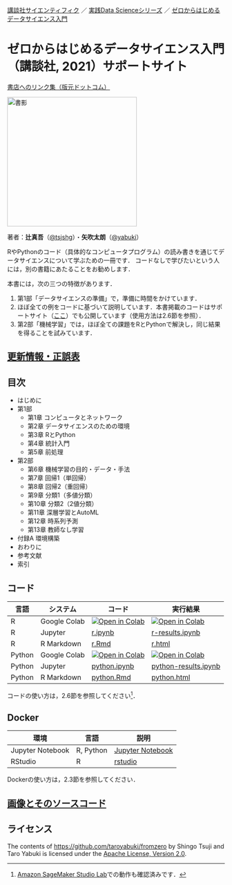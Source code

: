[講談社サイエンティフィク](https://www.kspub.co.jp/) ／ [実践Data Scienceシリーズ](https://www.kspub.co.jp/book/series/S069.html) ／ [ゼロからはじめるデータサイエンス入門](https://www.kspub.co.jp/book/detail/5132326.html)

# ゼロからはじめるデータサイエンス入門（講談社, 2021）サポートサイト

[書店へのリンク集（版元ドットコム）](https://www.hanmoto.com/bd/isbn/9784065132326)

<img src="https://www.kspub.co.jp/book/detail/images/8e2cee80a3e43a0cbbecef67a945b93613c656b0.jpg" alt="書影" style="width:300px;"/>

著者：**辻真吾**（[@tsjshg](https://twitter.com/tsjshg)）・**矢吹太朗**（[@yabuki](https://twitter.com/yabuki)）

RやPythonのコード（具体的なコンピュータプログラム）の読み書きを通じてデータサイエンスについて学ぶための一冊です．
コードなしで学びたいという人には，別の書籍にあたることをお勧めします．

本書には，次の三つの特徴があります．

1. 第1部「データサイエンスの準備」で，準備に時間をかけています．
1. ほぼ全ての例をコードに基づいて説明しています．本書掲載のコードはサポートサイト（[ここ](#コード)）でも公開しています（使用方法は2.6節を参照）．
1. 第2部「機械学習」では，ほぼ全ての課題をRとPythonで解決し，同じ結果を得ることを試みています．

## [更新情報・正誤表](update.md)

## 目次

- はじめに
- 第1部
    - 第1章 コンピュータとネットワーク
    - 第2章 データサイエンスのための環境
    - 第3章 RとPython
    - 第4章 統計入門
    - 第5章 前処理
- 第2部
    - 第6章 機械学習の目的・データ・手法
    - 第7章 回帰1（単回帰）
    - 第8章 回帰2（重回帰）
    - 第9章 分類1（多値分類）
    - 第10章 分類2（2値分類）
    - 第11章 深層学習とAutoML
    - 第12章 時系列予測
    - 第13章 教師なし学習
- 付録A 環境構築
- おわりに
- 参考文献
- 索引

## コード

言語|システム|コード|実行結果
--|--|--|--
R|Google Colab|[![Open in Colab](https://colab.research.google.com/assets/colab-badge.svg)](https://colab.research.google.com/github/taroyabuki/fromzero/blob/master/code/r.ipynb)|[![Open in Colab](https://colab.research.google.com/assets/colab-badge.svg)](https://colab.research.google.com/github/taroyabuki/fromzero/blob/master/code/r-results.ipynb)
R|Jupyter|[r.ipynb](code/r.ipynb)|[r-results.ipynb](code/r-results.ipynb)
R|R Markdown|[r.Rmd](code/r.Rmd)|[r.html](https://taroyabuki.github.io/fromzero/r.html)
Python|Google Colab|[![Open in Colab](https://colab.research.google.com/assets/colab-badge.svg)](https://colab.research.google.com/github/taroyabuki/fromzero/blob/master/code/python.ipynb)|[![Open in Colab](https://colab.research.google.com/assets/colab-badge.svg)](https://colab.research.google.com/github/taroyabuki/fromzero/blob/master/code/python-results.ipynb)
Python|Jupyter|[python.ipynb](code/python.ipynb)|[python-results.ipynb](code/python-results.ipynb)
Python|R Markdown|[python.Rmd](code/python.Rmd)|[python.html](https://taroyabuki.github.io/fromzero/python.html)

コードの使い方は，2.6節を参照してください[^1]．

[^1]: [Amazon SageMaker Studio Lab](https://github.com/taroyabuki/fromzero/tree/main/addendum/sagemaker)での動作も確認済みです．

## Docker

環境|言語|説明
--|--|--
Jupyter Notebook|R, Python|[Jupyter Notebook](docker/jupyter)
RStudio|R|[rstudio](docker/rstudio)

Dockerの使い方は，2.3節を参照してください．

## [画像とそのソースコード](figures)

## ライセンス

The contents of https://github.com/taroyabuki/fromzero by Shingo Tsuji and Taro Yabuki is licensed under the [Apache License, Version 2.0](LICENSE).
